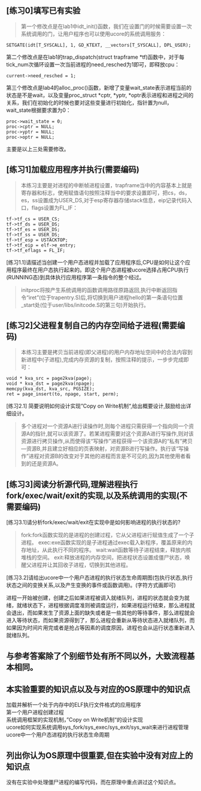 ## [练习0]填写已有实验
>第一个修改点是在lab1中idt_init()函数，我们在设置门的时候需要设置一次系统调用的门，让用户程序也可以使用ucore的系统调用服务：
```
SETGATE(idt[T_SYSCALL], 1, GD_KTEXT, __vectors[T_SYSCALL], DPL_USER);
```
第二个修改点是在lab1的trap_dispatch(struct trapframe *tf)函数中，对于每tick_num次循环设置一次当前进程的need_resched为1即可，即释放cpu：
```
current->need_resched = 1;
```
第三个修改点是lab4的alloc_proc()函数，新增了变量wait_state表示进程当前的状态是不是wait，以及变量proc_struct *cptr, *yptr, *optr表示进程和进程之间的关系，我们在初始化的时候也要对这些变量进行初始化，指针置为null，wait_state根据要求置为0：
```
proc->wait_state = 0;
proc->cptr = NULL;
proc->yptr = NULL;
proc->optr = NULL;
```
主要是以上三处需要修改。

## [练习1]加载应用程序并执行(需要编码)
>本练习主要是对进程的中断帧进程设置，trapframe当中的内容基本上就是寄存器和标志，使用赋值语句按照注释当中的要求设置即可，把cs，ds，es，ss设置成为USER_DS,对于esp寄存器存储stack信息，eip记录代码入口，flags设置为FL_IF：
```
tf->tf_cs = USER_CS;
tf->tf_ds = USER_DS;
tf->tf_es = USER_DS;
tf->tf_ss = USER_DS;
tf->tf_esp = USTACKTOP;
tf->tf_eip = elf->e_entry;
tf->tf_eflags = FL_IF;
```

[练习1.1]请描述当创建一个用户态进程并加载了应用程序后,CPU是如何让这个应用程序最终在用户态执行起来的。即这个用户态进程被ucore选择占用CPU执行(RUNNING态)到具体执行应用程序第一条指令的整个经过。
>initproc将按产生系统调用的函数调用路径原路返回,执行中断返回指令“iret”(位于trapentry.S)后,将切换到用户进程hello的第一条语句位置_start处(位于user/libs/initcode.S的第三句)开始执行。

## [练习2]父进程复制自己的内存空间给子进程(需要编码)
>本练习主要是拷贝当前进程(即父进程)的用户内存地址空间中的合法内容到新进程中(子进程),完成内存资源的复制，按照注释的提示，一步步完成即可：
```
void * kva_src = page2kva(page);
void * kva_dst = page2kva(npage);
memcpy(kva_dst, kva_src, PGSIZE);
ret = page_insert(to, npage, start, perm);
```

[练习2.1] 简要说明如何设计实现”Copy on Write机制“,给出概要设计,鼓励给出详细设计。
>多个进程对一个资源A进行读操作时,则每个进程只需获得一个指向同一个资源A的指针,就可以该资源了。若某进程需要对这个资源A进行写操作,则对该资源进行拷贝操作,从而使得该“写操作”进程获得一个该资源A的“私有”拷贝—资源B,并且建立好相应的页表映射，对资源B进行写操作。执行该“写操作”进程对资源B的改变对于其他的进程而言是不可见的,因为其他使用者看到的还是资源A。

## [练习3]阅读分析源代码,理解进程执行fork/exec/wait/exit的实现,以及系统调用的实现(不需要编码)
[练习3.1]请分析fork/exec/wait/exit在实现中是如何影响进程的执行状态的?
>fork:fork函数实现的是进程的创建过程，它从父进程进行赋值生成了一个子进程。
exec:exe函数实现的是子进程通过exec载入新程序，覆盖原来的内存地址，从此执行不同的程序。
wait:wait函数等待子进程结束，释放内核堆栈的空间。
exit:释放进程的内存空间，把进程状态设置成僵尸状态，唤醒父进程并让其回收子进程，切换到其他进程。

[练习3.2]请给出ucore中一个用户态进程的执行状态生命周期图(包执行状态,执行状态之间的变换关系,以及产生变换的事件或函数调用)。(字符方式画即可)
>
进程一开始被创建，创建之后如果进程被调入就绪队列，进程的状态就会变为就绪，就绪状态下，进程根据调度准则被调度运行，如果进程运行结束，那么进程就会退出，而如果发生了资源上面的缺失或者是一些其他的等待事件，那么进程就会进入等待状态，而如果资源得到了，那么进程会重新从等待状态进入就绪队列，而如果因为时间片用完或者是抢占等因素的调度原因，进程也会从运行状态重新进入就绪队列。

## 与参考答案除了个别细节处有所不同以外，大致流程基本相同。

## 本实验重要的知识点以及与对应的OS原理中的知识点
加载并解析一个处于内存中的ELF执行文件格式的应用程序   
第一个用户进程创建过程   
系统调用框架的实现机制，”Copy on Write机制“的设计实现   
ucore如何实现系统调用sys_fork/sys_exec/sys_exit/sys_wait来进行进程管理   
ucore中一个用户态进程的执行状态生命周期   

## 列出你认为OS原理中很重要,但在实验中没有对应上的知识点
没有在实验中处理僵尸进程的编写代码，而在原理中重点讲过这个知识点。

